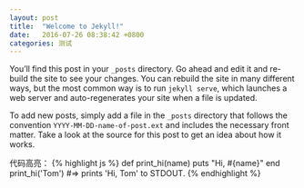 ```yaml
---
layout: post
title:  "Welcome to Jekyll!"
date:   2016-07-26 08:38:42 +0800
categories: 测试
---
```

You’ll find this post in your `_posts` directory. Go ahead and edit it and re-build the site to see your changes. You can rebuild the site in many different ways, but the most common way is to run `jekyll serve`, which launches a web server and auto-regenerates your site when a file is updated.

To add new posts, simply add a file in the `_posts` directory that follows the convention `YYYY-MM-DD-name-of-post.ext` and includes the necessary front matter. Take a look at the source for this post to get an idea about how it works.

代码高亮：
{% highlight js %}
def print_hi(name)
  puts "Hi, #{name}"
end
print_hi('Tom')
#=> prints 'Hi, Tom' to STDOUT.
{% endhighlight %}


